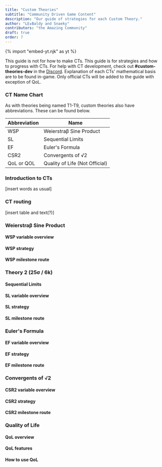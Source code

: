 ```yaml
---
title: "Custom Theories"
subtitle: "Community Driven Game Content"
description: "Our guide of strategies for each Custom Theory."
author: "LE★Baldy and Snaeky"
contributors: "the Amazing Community"
draft: true
order: 7
---
```

{% import "embed-yt.njk" as yt %}

This guide is not for how to make CTs. This guide is for strategies and how to progress with CTs. For help with CT development, check out **#custom-theories-dev** in the [Discord](https://discord.gg/3FqMuzuf4t). Explanation of each CTs' mathematical basis are to be found in-game. Only official CTs will be added to the guide with exception of QoL.
### CT Name Chart

As with theories being named T1-T9, custom theories also have abbreviations. These can be found below.

<table class="newwords">
  <thead>
    <tr>
        <th>Abbreviation</th>
        <th>Name</th>
    </tr>
  </thead>
  <tbody>
    <tr>
        <td class="leftHeader">WSP</td>
        <td>Weierstraβ Sine Product</td>
    </tr>
    <tr>
        <td class="leftHeader">SL</td>
        <td>Sequential Limits</td>
    </tr>
    <tr>
        <td class="leftHeader">EF</td>
        <td>Euler's Formula</td>
    </tr>
    <tr>
        <td class="leftHeader">CSR2</td>
        <td>Convergents of √2</td>
    </tr>
    <tr>
        <td class="leftHeader">QoL or QOL</td>
        <td>Quality of Life (Not Official)</td>
    </tr>
  </tbody>
</table>

### Introduction to CTs

[insert words as usual]

### CT routing

[insert table and text(?)]

### Weierstraβ Sine Product

#### WSP variable overview

#### WSP strategy

#### WSP milestone route

### Theory 2 (25σ / 6k)

#### Sequential Limits

#### SL variable overview

#### SL strategy

#### SL milestone route

### Euler's Formula

#### EF variable overview

#### EF strategy

#### EF milestone route

### Convergents of √2

#### CSR2 variable overview

#### CSR2 strategy

#### CSR2 milestone route

### Quality of Life

#### QoL overview

#### QoL features

#### How to use QoL